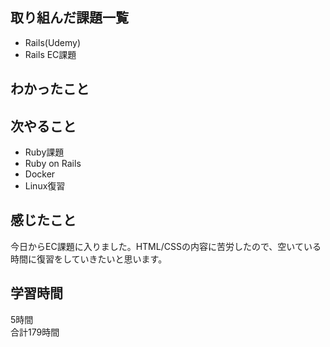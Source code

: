 ## 取り組んだ課題一覧
- Rails(Udemy)
- Rails EC課題

## わかったこと


## 次やること
- Ruby課題
- Ruby on Rails
- Docker
- Linux復習

## 感じたこと
今日からEC課題に入りました。HTML/CSSの内容に苦労したので、空いている時間に復習をしていきたいと思います。

## 学習時間
5時間<br />
合計179時間